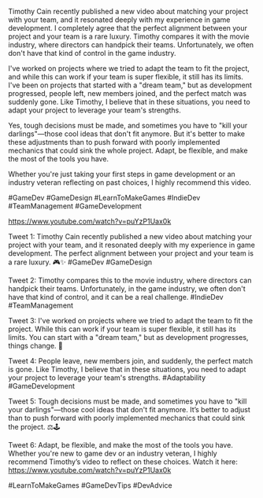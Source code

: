 Timothy Cain recently published a new video about matching your project with your team, and it resonated deeply with my experience in game development. I completely agree that the perfect alignment between your project and your team is a rare luxury. Timothy compares it with the movie industry, where directors can handpick their teams. Unfortunately, we often don't have that kind of control in the game industry.

I've worked on projects where we tried to adapt the team to fit the project, and while this can work if your team is super flexible, it still has its limits. I've been on projects that started with a "dream team," but as development progressed, people left, new members joined, and the perfect match was suddenly gone. Like Timothy, I believe that in these situations, you need to adapt your project to leverage your team's strengths.

Yes, tough decisions must be made, and sometimes you have to "kill your darlings"—those cool ideas that don't fit anymore. But it's better to make these adjustments than to push forward with poorly implemented mechanics that could sink the whole project. Adapt, be flexible, and make the most of the tools you have.

Whether you're just taking your first steps in game development or an industry veteran reflecting on past choices, I highly recommend this video.

#GameDev #GameDesign #LearnToMakeGames #IndieDev #TeamManagement #GameDevelopment

https://www.youtube.com/watch?v=puYzP1Uax0k


Tweet 1:
Timothy Cain recently published a new video about matching your project with your team, and it resonated deeply with my experience in game development. The perfect alignment between your project and your team is a rare luxury. 🎮✨ #GameDev #GameDesign

Tweet 2:
Timothy compares this to the movie industry, where directors can handpick their teams. Unfortunately, in the game industry, we often don't have that kind of control, and it can be a real challenge. #IndieDev #TeamManagement

Tweet 3:
I've worked on projects where we tried to adapt the team to fit the project. While this can work if your team is super flexible, it still has its limits. You can start with a "dream team," but as development progresses, things change. 🚀

Tweet 4:
People leave, new members join, and suddenly, the perfect match is gone. Like Timothy, I believe that in these situations, you need to adapt your project to leverage your team's strengths. #Adaptability #GameDevelopment

Tweet 5:
Tough decisions must be made, and sometimes you have to "kill your darlings"—those cool ideas that don't fit anymore. It’s better to adjust than to push forward with poorly implemented mechanics that could sink the project. ⚖️🕹️

Tweet 6:
Adapt, be flexible, and make the most of the tools you have. Whether you're new to game dev or an industry veteran, I highly recommend Timothy’s video to reflect on these choices. Watch it here: https://www.youtube.com/watch?v=puYzP1Uax0k

#LearnToMakeGames #GameDevTips #DevAdvice